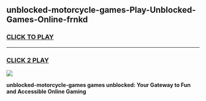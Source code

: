 
## unblocked-motorcycle-games-Play-Unblocked-Games-Online-frnkd
<h3>
<a href="https://premium76.site?title=unblocked-motorcycle-games&ref=24A">CLICK TO PLAY</a></h3>
<hr>

<h3>
<a href="https://premium76.site?title=unblocked-motorcycle-games&ref=24A">CLICK 2 PLAY</a>
  
</h3>

<a href="https://premium76.site?title=unblocked-motorcycle-games&ref=24A"><img src="https://clearcache.store/games.png"></a>


**unblocked-motorcycle-games games unblocked: Your Gateway to Fun and Accessible Online Gaming**
